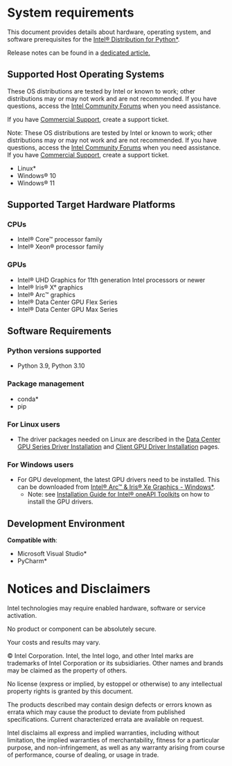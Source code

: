 # System requirements
This document provides details about hardware, operating system, and software prerequisites for the [Intel® Distribution for Python*](https://www.intel.com/content/www/us/en/developer/tools/oneapi/distribution-for-python.html).

Release notes can be found in a [dedicated article.](https://github.com/raistefintel/raistefintel.github.io/blob/main/release_notes.md)


## Supported Host Operating Systems
These OS distributions are tested by Intel or known to work; other distributions may or may not work and are not recommended. If you have questions, access the [Intel Community Forums](https://community.intel.com/t5/Developer-Software-Forums/ct-p/developer-software-forums) when you need assistance.

If you have [Commercial Support](https://supporttickets.intel.com/s/?language=en_US), create a support ticket.

Note: These OS distributions are tested by Intel or known to work; other distributions may or may not work and are not recommended. If you have questions, access the [Intel Community Forums](https://community.intel.com/t5/Developer-Software-Forums/ct-p/developer-software-forums) when you need assistance.  If you have [Commercial Support](https://supporttickets.intel.com/s/?language=en_US), create a support ticket.

- Linux*
- Windows® 10
- Windows® 11
 
## Supported Target Hardware Platforms

### CPUs
- Intel® Core™ processor family
- Intel® Xeon® processor family

### GPUs
- Intel® UHD Graphics for 11th generation Intel processors or newer
- Intel® Iris® Xᵉ graphics
- Intel® Arc™ graphics
- Intel® Data Center GPU Flex Series
- Intel® Data Center GPU Max Series


## Software Requirements

### Python versions supported 
- Python 3.9, Python 3.10

### Package management
- conda*
- pip

### For Linux users
- The driver packages needed on Linux are described in the
  [Data Center GPU Series Driver Installation](https://dgpu-docs.intel.com/driver/installation.html) and
  [Client GPU Driver Installation](https://dgpu-docs.intel.com/driver/client/overview.html) pages.

### For Windows users
- For GPU development, the latest GPU drivers need to be installed. This can be
  downloaded from [Intel® Arc™ & Iris® Xe Graphics - Windows*](https://www.intel.com/content/www/us/en/download/785597/intel-arc-iris-xe-graphics-windows.html).
	- Note: see [Installation Guide for Intel® oneAPI Toolkits](https://www.intel.com/content/www/us/en/developer/articles/guide/installation-guide-for-oneapi-toolkits.html) on how to install the GPU drivers.




## Development Environment

**Compatible with**:
- Microsoft Visual Studio*
- PyCharm*

# Notices and Disclaimers
Intel technologies may require enabled hardware, software or service activation.

No product or component can be absolutely secure.

Your costs and results may vary.

© Intel Corporation. Intel, the Intel logo, and other Intel marks are trademarks of Intel Corporation or its subsidiaries. Other names and brands may be claimed as the property of others.

No license (express or implied, by estoppel or otherwise) to any intellectual property rights is granted by this document.

The products described may contain design defects or errors known as errata which may cause the product to deviate from published specifications. Current characterized errata are available on request.

Intel disclaims all express and implied warranties, including without limitation, the implied warranties of merchantability, fitness for a particular purpose, and non-infringement, as well as any warranty arising from course of performance, course of dealing, or usage in trade.

